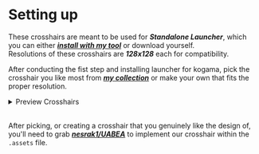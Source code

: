 # Setting up
These crosshairs are meant to be used for ***Standalone Launcher***, which you can either [***install with my tool***](https://github.com/absurdic/KoGaMa/blob/main/Exploits/LauncherInstaller.bat) or download yourself. <br>
Resolutions of these crosshairs are ***128x128*** each for compatibility.

After conducting the fist step and installing launcher for kogama, pick the crosshair you like most from [***my collection***](https://github.com/absurdic/KoGaMa/tree/main/Crosshair/Crosshairs) or make your own that fits the proper resolution. <br>

<details>
<summary>Preview Crosshairs</summary>
<br>
  
Credits for these crosshair goes to ***Sorry*** & ***Snowie***
  
<table>
  <tr>
    <td align="center">
      <h3>Bunny</h3>
      <img src="Crosshairs/bunny.png" alt="Bunny Crosshair" width="128" height="128">
    </td>
    <td align="center">
      <h3>LessThan3</h3>
      <img src="Crosshairs/lessthan3.png" alt="LessThan3" width="128" height="128">
    </td>
    <td align="center">
      <h3>Star Sign</h3>
      <img src="Crosshairs/star.png" alt="Bunny Crosshair" width="128" height="128">
    </td>
    <td align="center">
      <h3>Dino</h3>
      <img src="Crosshairs/dino.png" alt="Bunny Crosshair" width="128" height="128">
    </td>
  </tr>
  <tr>
    <td align="center">
      <h3>Dot</h3>
      <img src="Crosshairs/dot.png" alt="Bunny Crosshair" width="128" height="128">
    </td>    
    <td align="center">
      <h3>Plus Sign</h3>
      <img src="Crosshairs/plus.png" alt="Bunny Crosshair" width="128" height="128">
    </td>
        <td align="center">
      <h3>Tight Plus Sign</h3>
      <img src="Crosshairs/tightplus.png" alt="Bunny Crosshair" width="128" height="128">
    </td>
  </tr>
</table>
</details>
<br>

After picking, or creating a crosshair that you genuinely like the design of, you'll need to grab [***nesrak1/UABEA***](https://github.com/nesrak1/UABEA) to implement our crosshair within the `.assets` file.





